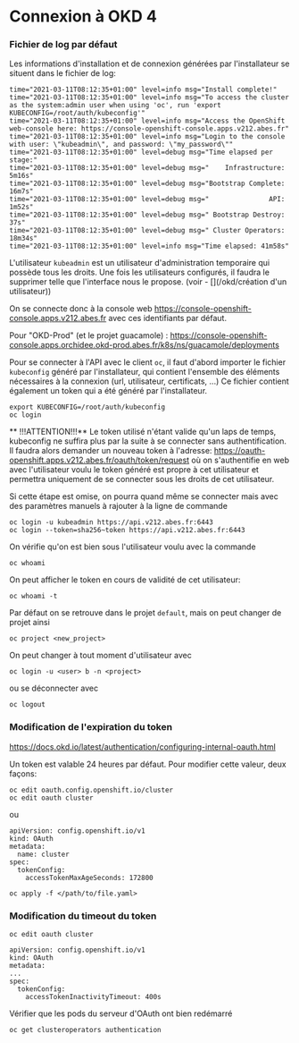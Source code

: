# Connexion à OKD 4

### Fichier de log par défaut

Les informations d\'installation et de connexion générées par
l\'installateur se situent dans le fichier de log:

    time="2021-03-11T08:12:35+01:00" level=info msg="Install complete!"
    time="2021-03-11T08:12:35+01:00" level=info msg="To access the cluster as the system:admin user when using 'oc', run 'export KUBECONFIG=/root/auth/kubeconfig'"
    time="2021-03-11T08:12:35+01:00" level=info msg="Access the OpenShift web-console here: https://console-openshift-console.apps.v212.abes.fr"
    time="2021-03-11T08:12:35+01:00" level=info msg="Login to the console with user: \"kubeadmin\", and password: \"my_password\""
    time="2021-03-11T08:12:35+01:00" level=debug msg="Time elapsed per stage:"
    time="2021-03-11T08:12:35+01:00" level=debug msg="    Infrastructure: 5m16s"
    time="2021-03-11T08:12:35+01:00" level=debug msg="Bootstrap Complete: 16m7s"
    time="2021-03-11T08:12:35+01:00" level=debug msg="               API: 1m52s"
    time="2021-03-11T08:12:35+01:00" level=debug msg=" Bootstrap Destroy: 37s"
    time="2021-03-11T08:12:35+01:00" level=debug msg=" Cluster Operators: 18m34s"
    time="2021-03-11T08:12:35+01:00" level=info msg="Time elapsed: 41m58s"

L\'utilisateur `kubeadmin` est un utilisateur d\'administration
temporaire qui possède tous les droits. Une fois les utilisateurs
configurés, il faudra le supprimer telle que l\'interface nous le
propose. (voir - [](/okd/création d'un utilisateur))

On se connecte donc à la console web
<https://console-openshift-console.apps.v212.abes.fr> avec ces
identifiants par défaut.

Pour \"OKD-Prod\" (et le projet guacamole) :
<https://console-openshift-console.apps.orchidee.okd-prod.abes.fr/k8s/ns/guacamole/deployments>

Pour se connecter à l\'API avec le client `oc`, il faut d\'abord
importer le fichier `kubeconfig` généré par l\'installateur, qui
contient l\'ensemble des éléments nécessaires à la connexion (url,
utilisateur, certificats, \...) Ce fichier contient également un token
qui a été généré par l\'installateur.

    export KUBECONFIG=/root/auth/kubeconfig
    oc login

** !!!ATTENTION!!!** Le token utilisé n\'étant valide qu\'un laps de
temps, kubeconfig ne suffira plus par la suite à se connecter sans
authentification. Il faudra alors demander un nouveau token à
l\'adresse:
<https://oauth-openshift.apps.v212.abes.fr/oauth/token/request> où on
s'authentifie en web avec l\'utilisateur voulu le token généré est
propre à cet utilisateur et permettra uniquement de se connecter sous
les droits de cet utilisateur.

Si cette étape est omise, on pourra quand même se connecter mais avec
des paramètres manuels à rajouter à la ligne de commande

    oc login -u kubeadmin https://api.v212.abes.fr:6443 
    oc login --token=sha256~token https://api.v212.abes.fr:6443

On vérifie qu\'on est bien sous l\'utilisateur voulu avec la commande

    oc whoami

On peut afficher le token en cours de validité de cet utilisateur:

    oc whoami -t

Par défaut on se retrouve dans le projet `default`, mais on peut changer
de projet ainsi

    oc project <new_project>

On peut changer à tout moment d\'utilisateur avec

    oc login -u <user> b -n <project>

ou se déconnecter avec

    oc logout

### Modification de l\'expiration du token

<https://docs.okd.io/latest/authentication/configuring-internal-oauth.html>

Un token est valable 24 heures par défaut. Pour modifier cette valeur,
deux façons:

    oc edit oauth.config.openshift.io/cluster
    oc edit oauth cluster

ou

    apiVersion: config.openshift.io/v1
    kind: OAuth
    metadata:
      name: cluster
    spec:
      tokenConfig:
        accessTokenMaxAgeSeconds: 172800 

    oc apply -f </path/to/file.yaml>

### Modification du timeout du token

    oc edit oauth cluster

    apiVersion: config.openshift.io/v1
    kind: OAuth
    metadata:
    ...
    spec:
      tokenConfig:
        accessTokenInactivityTimeout: 400s 

Vérifier que les pods du serveur d\'OAuth ont bien redémarré

    oc get clusteroperators authentication
